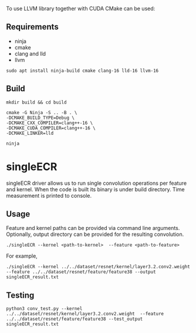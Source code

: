
To use LLVM library together with CUDA CMake can be used:

## Requirements

- ninja
- cmake
- clang and lld
- llvm

```shell
sudo apt install ninja-build cmake clang-16 lld-16 llvm-16
```

## Build

```shell
mkdir build && cd build

cmake -G Ninja -S .. -B . \
-DCMAKE_BUILD_TYPE=Debug \
-DCMAKE_CXX_COMPILER=clang++-16 \
-DCMAKE_CUDA_COMPILER=clang++-16 \
-DCMAKE_LINKER=lld

ninja
```

# singleECR

singleECR driver allows us to run single convolution operations per feature and kernel. When the code is built its binary is under build directory. Time measurement is printed to console.

## Usage

Feature and kernel paths can be provided via command line arguments. Optionally, output directory can be provided for the resulting convolution.

```shell
./singleECR --kernel <path-to-kernel>  --feature <path-to-feature>
```

For example,

```shell
./singleECR --kernel ../../dataset/resnet/kernel/layer3.2.conv2.weight  --feature ../../dataset/resnet/feature/feature38 --output singleECR_result.txt
```

## Testing

```shell
python3 conv_test.py --kernel ../../dataset/resnet/kernel/layer3.2.conv2.weight  --feature ../../dataset/resnet/feature/feature38 --test_output singleECR_result.txt
```
